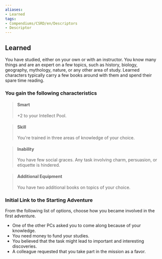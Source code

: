 ```yaml
---
aliases:
- Learned
tags:
- Compendiums/CSRD/en/Descriptors
- Descriptor
---
```


## Learned  
You have studied, either on your own or with an instructor. You know many things and are an expert on a few topics, such as history, biology, geography, mythology, nature, or any other area of study. Learned characters typically carry a few books around with them and spend their spare time reading.
### You gain the following characteristics  
> #### Smart
> +2 to your Intellect Pool.  

> #### Skill
> You're trained in three areas of knowledge of your choice.  

> #### Inability
> You have few social graces. Any task involving charm, persuasion, or etiquette is hindered.  

> #### Additional Equipment
> You have two additional books on topics of your choice.  

### Initial Link to the Starting Adventure  
From the following list of options, choose how you became involved in the first adventure.  
- One of the other PCs asked you to come along because of your knowledge.  
- You need money to fund your studies.  
- You believed that the task might lead to important and interesting discoveries.  
- A colleague requested that you take part in the mission as a favor.  